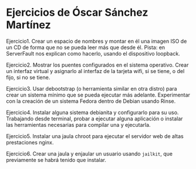 # Ejercicios de Óscar Sánchez Martínez #

Ejercicio1.
Crear un espacio de nombres y montar en él una imagen ISO de un CD de forma que no se pueda leer más que desde él. Pista: en ServerFault nos explican como hacerlo, usando el dispositivo loopback.

Ejercicio2.
Mostrar los puentes configurados en el sistema operativo.
Crear un interfaz virtual y asignarlo al interfaz de la tarjeta wifi, si se tiene, o del fijo, si no se tiene.

Ejercicio3.
Usar debootstrap (o herramienta similar en otra distro) para crear un sistema mínimo que se pueda ejecutar más adelante.
Experimentar con la creación de un sistema Fedora dentro de Debian usando Rinse.

Ejercicio4.
Instalar alguna sistema debianita y configurarlo para su uso. Trabajando desde terminal, probar a ejecutar alguna aplicación o instalar las herramientas necesarias para compilar una y ejecutarla.

Ejercicio5.
Instalar una jaula chroot para ejecutar el servidor web de altas prestaciones nginx.

Ejercicio6.
Crear una jaula y enjaular un usuario usando `jailkit`, que previamente se habrá tenido que instalar.
